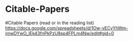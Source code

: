 # Citable-Papers
#Citable Papers (read or in the reading list)
https://docs.google.com/spreadsheets/d/1Ow-vECyYhWm-imwDYwO_lEk43fnPkPzU8sp4FPLm4Nw/edit#gid=0
